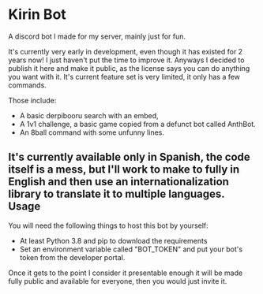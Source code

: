 # Kirin Bot
A discord bot I made for my server, mainly just for fun.

It's currently very early in development, even though it has existed for 2 years now! I just haven't put the time to improve it.
Anyways I decided to publish it here and make it public, as the license says you can do anything you want with it. 
It's current feature set is very limited, it only has a few commands.

Those include:

- A basic derpibooru search with an embed,
- A 1v1 challenge, a basic game copied from a defunct bot called AnthBot.
- An 8ball command with some unfunny lines.

It's currently available only in Spanish, the code itself is a mess, but I'll work to make to fully in English
and then use an internationalization library to translate it to multiple languages.
Usage
---------------	
You will need the following things to host this bot by yourself:

- At least Python 3.8 and pip to download the requirements
- Set an environment variable called "BOT_TOKEN" and put your bot's token from the developer portal.

Once it gets to the point I consider it presentable enough it will be made fully public and available for everyone, then you would just invite it.
